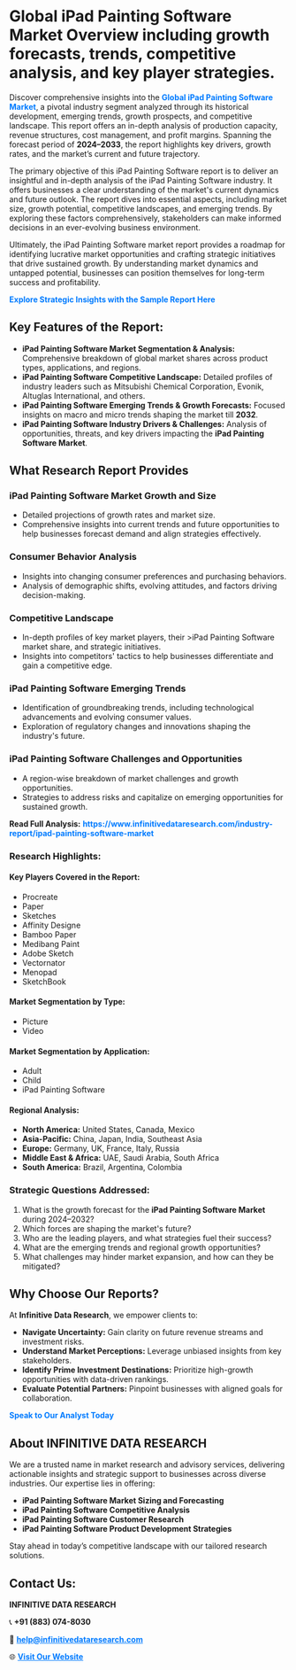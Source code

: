 <h1>Global iPad Painting Software Market Overview including growth forecasts, trends, competitive analysis, and key player strategies.</h1>
<p>
Discover comprehensive insights into the 
<a href="https://www.infinitivedataresearch.com/industry-report/ipad-painting-software-market" rel="dofollow" style="color: #007BFF; text-decoration: none;"><strong>Global iPad Painting Software Market</strong></a>, a pivotal industry segment analyzed through its historical development, emerging trends, growth prospects, and competitive landscape. This report offers an in-depth analysis of production capacity, revenue structures, cost management, and profit margins. Spanning the forecast period of <strong>2024–2033</strong>, the report highlights key drivers, growth rates, and the market’s current and future trajectory.
</p>
<p>
The primary objective of this iPad Painting Software report is to deliver an insightful and in-depth analysis of the iPad Painting Software industry. It offers businesses a clear understanding of the market's current dynamics and future outlook. The report dives into essential aspects, including market size, growth potential, competitive landscapes, and emerging trends. By exploring these factors comprehensively, stakeholders can make informed decisions in an ever-evolving business environment.
</p>
<p>
Ultimately, the iPad Painting Software market report provides a roadmap for identifying lucrative market opportunities and crafting strategic initiatives that drive sustained growth. By understanding market dynamics and untapped potential, businesses can position themselves for long-term success and profitability.
</p>
<p>
<a href="https://www.infinitivedataresearch.com/request-sample/reportId=104096" style="color: #007BFF; text-decoration: none;"><strong>Explore Strategic Insights with the Sample Report Here</strong></a>
</p>

<h2>Key Features of the Report:</h2>
<ul>
<li><strong>iPad Painting Software Market Segmentation & Analysis:</strong> Comprehensive breakdown of global market shares across product types, applications, and regions.</li>
<li><strong>iPad Painting Software Competitive Landscape:</strong> Detailed profiles of industry leaders such as Mitsubishi Chemical Corporation, Evonik, Altuglas International, and others.</li>
<li><strong>iPad Painting Software Emerging Trends & Growth Forecasts:</strong> Focused insights on macro and micro trends shaping the market till <strong>2032</strong>.</li>
<li><strong>iPad Painting Software Industry Drivers & Challenges:</strong> Analysis of opportunities, threats, and key drivers impacting the <strong>iPad Painting Software Market</strong>.</li>
</ul>

<h2>What Research Report Provides</h2>
<h3>iPad Painting Software Market Growth and Size</h3>
<ul>
<li>Detailed projections of growth rates and market size.</li>
<li>Comprehensive insights into current trends and future opportunities to help businesses forecast demand and align strategies effectively.</li>
</ul>

<h3>Consumer Behavior Analysis</h3>
<ul>
<li>Insights into changing consumer preferences and purchasing behaviors.</li>
<li>Analysis of demographic shifts, evolving attitudes, and factors driving decision-making.</li>
</ul>

<h3>Competitive Landscape</h3>
<ul>
<li>In-depth profiles of key market players, their >iPad Painting Software market share, and strategic initiatives.</li>
<li>Insights into competitors' tactics to help businesses differentiate and gain a competitive edge.</li>
</ul>

<h3>iPad Painting Software Emerging Trends</h3>
<ul>
<li>Identification of groundbreaking trends, including technological advancements and evolving consumer values.</li>
<li>Exploration of regulatory changes and innovations shaping the industry's future.</li>
</ul>

<h3>iPad Painting Software Challenges and Opportunities</h3>
<ul>
<li>A region-wise breakdown of market challenges and growth opportunities.</li>
<li>Strategies to address risks and capitalize on emerging opportunities for sustained growth.</li>
</ul>
<p><strong>Read Full Analysis:</strong> <a href="https://www.infinitivedataresearch.com/industry-report/ipad-painting-software-market" rel="dofollow" style="color: #007BFF; text-decoration: none;"><strong>https://www.infinitivedataresearch.com/industry-report/ipad-painting-software-market</strong></a></p>
<h3>Research Highlights:</h3>
<h4>Key Players Covered in the Report:</h4>
<ul><li>Procreate</li><li>Paper</li><li>Sketches</li><li>Affinity Designe</li><li>Bamboo Paper</li><li>Medibang Paint</li><li>Adobe Sketch</li><li>Vectornator</li><li>Menopad</li><li>SketchBook</li></ul>
<h4>Market Segmentation by Type:</h4>
<ul><li>Picture</li><li>Video</li></ul>
<h4>Market Segmentation by Application:</h4>
<ul><li>Adult</li><li>Child</li><li>iPad Painting Software</li></ul>

<h4>Regional Analysis:</h4>
<ul>
<li><strong>North America:</strong> United States, Canada, Mexico</li>
<li><strong>Asia-Pacific:</strong> China, Japan, India, Southeast Asia</li>
<li><strong>Europe:</strong> Germany, UK, France, Italy, Russia</li>
<li><strong>Middle East & Africa:</strong> UAE, Saudi Arabia, South Africa</li>
<li><strong>South America:</strong> Brazil, Argentina, Colombia</li>
</ul>

<h3>Strategic Questions Addressed:</h3>
<ol>
<li>What is the growth forecast for the <strong>iPad Painting Software Market</strong> during 2024–2032?</li>
<li>Which forces are shaping the market's future?</li>
<li>Who are the leading players, and what strategies fuel their success?</li>
<li>What are the emerging trends and regional growth opportunities?</li>
<li>What challenges may hinder market expansion, and how can they be mitigated?</li>
</ol>

<h2>Why Choose Our Reports?</h2>
<p>At <strong>Infinitive Data Research</strong>, we empower clients to:</p>
<ul>
<li><strong>Navigate Uncertainty:</strong> Gain clarity on future revenue streams and investment risks.</li>
<li><strong>Understand Market Perceptions:</strong> Leverage unbiased insights from key stakeholders.</li>
<li><strong>Identify Prime Investment Destinations:</strong> Prioritize high-growth opportunities with data-driven rankings.</li>
<li><strong>Evaluate Potential Partners:</strong> Pinpoint businesses with aligned goals for collaboration.</li>
</ul>
<p><a href="https://www.infinitivedataresearch.com/industry-report/ipad-painting-software-market" rel="dofollow" style="color: #007BFF; text-decoration: none;"><strong>Speak to Our Analyst Today</strong></a></p>

<h2>About INFINITIVE DATA RESEARCH</h2>
<p>We are a trusted name in market research and advisory services, delivering actionable insights and strategic support to businesses across diverse industries. Our expertise lies in offering:</p>
<ul>
<li><strong>iPad Painting Software Market Sizing and Forecasting</strong></li>
<li><strong>iPad Painting Software Competitive Analysis</strong></li>
<li><strong>iPad Painting Software Customer Research</strong></li>
<li><strong>iPad Painting Software Product Development Strategies</strong></li>
</ul>
<p>Stay ahead in today’s competitive landscape with our tailored research solutions.</p>

<h2>Contact Us:</h2>
<p><strong>INFINITIVE DATA RESEARCH</strong></p>
<p>📞 <strong>+91 (883) 074-8030</strong></p>
<p>📧 <strong><a href="mailto:help@infinitivedataresearch.com" style="color: #007BFF;">help@infinitivedataresearch.com</a></strong></p>
<p>🌐 <strong><a href="https://www.infinitivedataresearch.com" rel="dofollow" style="color: #007BFF;">Visit Our Website</a></strong></p>
